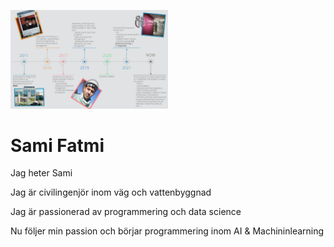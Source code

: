 <img src="./assets/Timeline.png" alt="Sami Fatmi"
	title="My professional life's timeline" width="50%" />


# Sami Fatmi


Jag heter Sami

Jag är civilingenjör inom väg och vattenbyggnad

Jag är passionerad av programmering och data science

Nu följer min passion och börjar programmering inom AI & Machininlearning
